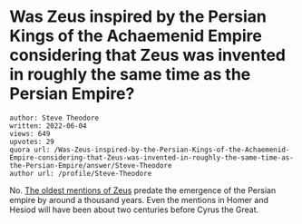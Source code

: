 # Was Zeus inspired by the Persian Kings of the Achaemenid Empire considering that Zeus was invented in roughly the same time as the Persian Empire?

	author: Steve Theodore
	written: 2022-06-04
	views: 649
	upvotes: 29
	quora url: /Was-Zeus-inspired-by-the-Persian-Kings-of-the-Achaemenid-Empire-considering-that-Zeus-was-invented-in-roughly-the-same-time-as-the-Persian-Empire/answer/Steve-Theodore
	author url: /profile/Steve-Theodore


No. [The oldest mentions of Zeus](https://sites.utexas.edu/scripts/files/2020/06/2004-TGP-LinearBSources.pdf) predate the emergence of the Persian empire by around a thousand years. Even the mentions in Homer and Hesiod will have been about two centuries before Cyrus the Great.

